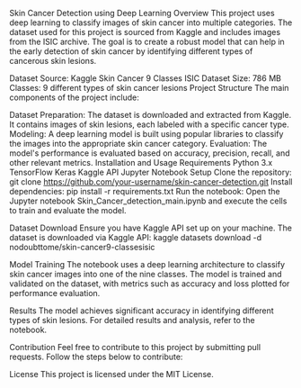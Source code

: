 Skin Cancer Detection using Deep Learning
Overview
This project uses deep learning to classify images of skin cancer into multiple categories. The dataset used for this project is sourced from Kaggle and includes images from the ISIC archive. The goal is to create a robust model that can help in the early detection of skin cancer by identifying different types of cancerous skin lesions.

Dataset
Source: Kaggle Skin Cancer 9 Classes ISIC Dataset
Size: 786 MB
Classes: 9 different types of skin cancer lesions
Project Structure
The main components of the project include:

Dataset Preparation: The dataset is downloaded and extracted from Kaggle. It contains images of skin lesions, each labeled with a specific cancer type.
Modeling: A deep learning model is built using popular libraries to classify the images into the appropriate skin cancer category.
Evaluation: The model's performance is evaluated based on accuracy, precision, recall, and other relevant metrics.
Installation and Usage
Requirements
Python 3.x
TensorFlow
Keras
Kaggle API
Jupyter Notebook
Setup
Clone the repository:
git clone https://github.com/your-username/skin-cancer-detection.git
Install dependencies:
pip install -r requirements.txt
Run the notebook: Open the Jupyter notebook Skin_Cancer_detection_main.ipynb and execute the cells to train and evaluate the model.

Dataset Download
Ensure you have Kaggle API set up on your machine. The dataset is downloaded via Kaggle API:
kaggle datasets download -d nodoubttome/skin-cancer9-classesisic

Model Training
The notebook uses a deep learning architecture to classify skin cancer images into one of the nine classes. The model is trained and validated on the dataset, with metrics such as accuracy and loss plotted for performance evaluation.

Results
The model achieves significant accuracy in identifying different types of skin lesions. For detailed results and analysis, refer to the notebook.

Contribution
Feel free to contribute to this project by submitting pull requests. Follow the steps below to contribute:

License
This project is licensed under the MIT License.

